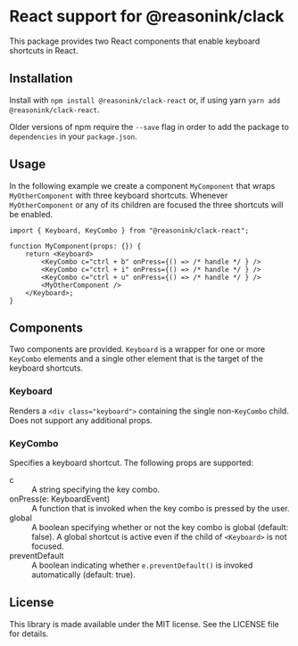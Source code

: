 # React support for @reasonink/clack

This package provides two React components that enable keyboard shortcuts in
React.

## Installation

Install with `npm install @reasonink/clack-react` or, if using yarn
`yarn add @reasonink/clack-react`.

Older versions of npm require the `--save` flag in order to add the
package to `dependencies` in your `package.json`.

## Usage

In the following example we create a component `MyComponent` that wraps
`MyOtherComponent` with three keyboard shortcuts. Whenever `MyOtherComponent`
or any of its children are focused the three shortcuts will be enabled.

```tsx
import { Keyboard, KeyCombo } from "@reasonink/clack-react";

function MyComponent(props: {}) {
    return <Keyboard>
        <KeyCombo c="ctrl + b" onPress={() => /* handle */ } />
        <KeyCombo c="ctrl + i" onPress={() => /* handle */ } />
        <KeyCombo c="ctrl + u" onPress={() => /* handle */ } />
        <MyOtherComponent />
    </Keyboard>;
}
```

## Components

Two components are provided. `Keyboard` is a wrapper for one or more
`KeyCombo` elements and a single other element that is the target of the
keyboard shortcuts.

### Keyboard

Renders a `<div class="keyboard">` containing the single non-`KeyCombo` child.
Does not support any additional props.

### KeyCombo

Specifies a keyboard shortcut. The following props are supported:

<dl>
    <dt>c</dt>
    <dd>A string specifying the key combo.</dd>
    <dt>onPress(e: KeyboardEvent)</dt>
    <dd>A function that is invoked when the key combo is pressed by the user.</dd>
    <dt>global</dt>
    <dd>A boolean specifying whether or not the key combo is global (default:
    false). A global shortcut is active even if the child of
    <code>&lt;Keyboard&gt;</code> is not focused.</dd>
    <dt>preventDefault</dt>
    <dd>A boolean indicating whether <code>e.preventDefault()</code> is
    invoked automatically (default: true).</dd>
</dl>

## License

This library is made available under the MIT license. See the LICENSE file for
details.
